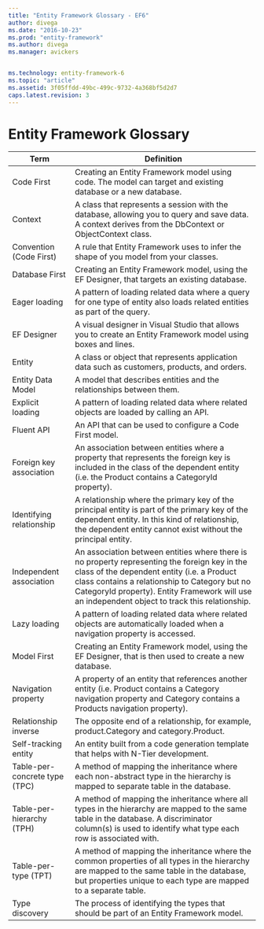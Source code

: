 ```yaml
---
title: "Entity Framework Glossary - EF6"
author: divega
ms.date: "2016-10-23"
ms.prod: "entity-framework"
ms.author: divega
ms.manager: avickers


ms.technology: entity-framework-6
ms.topic: "article"
ms.assetid: 3f05ffdd-49bc-499c-9732-4a368bf5d2d7
caps.latest.revision: 3
---
```

# Entity Framework Glossary
| Term | Definition |
| ---- | ---------- |
| Code First | Creating an Entity Framework model using code. The model can target and existing database or a new database. |
| Context | A class that represents a session with the database, allowing you to query and save data. A context derives from the DbContext or ObjectContext class. |
| Convention (Code First)	| A rule that Entity Framework uses to infer the shape of you model from your classes. |
| Database First | Creating an Entity Framework model, using the EF Designer, that targets an existing database. |
| Eager loading | A pattern of loading related data where a query for one type of entity also loads related entities as part of the query. |
| EF Designer | A visual designer in Visual Studio that allows you to create an Entity Framework model using boxes and lines. |
| Entity | A class or object that represents application data such as customers, products, and orders. |
| Entity Data Model | A model that describes entities and the relationships between them. |
| Explicit loading | A pattern of loading related data where related objects are loaded by calling an API. |
| Fluent API | An API that can be used to configure a Code First model. |
| Foreign key association | An association between entities where a property that represents the foreign key is included in the class of the dependent entity (i.e. the Product contains a CategoryId property). |
| Identifying relationship | A relationship where the primary key of the principal entity is part of the primary key of the dependent entity. In this kind of relationship, the dependent entity cannot exist without the principal entity. |
| Independent association | An association between entities where there is no property representing the foreign key in the class of the dependent entity (i.e. a Product class contains a relationship to Category but no CategoryId property). Entity Framework will use an independent object to track this relationship. |
| Lazy loading | A pattern of loading related data where related objects are automatically loaded when a navigation property is accessed. |
| Model First | 	Creating an Entity Framework model, using the EF Designer, that is then used to create a new database. |
| Navigation property | A property of an entity that references another entity (i.e. Product contains a Category navigation property and Category contains a Products navigation property). |
| Relationship inverse | The opposite end of a relationship, for example, product.Category and category.Product. |
| Self-tracking entity | An entity built from a code generation template that helps with N-Tier development. |
| Table-per-concrete type (TPC)	| A method of mapping the inheritance where each non-abstract type in the hierarchy is mapped to separate table in the database. |
| Table-per-hierarchy (TPH) | A method of mapping the inheritance where all types in the hierarchy are mapped to the same table in the database. A discriminator column(s) is used to identify what type each row is associated with. |
| Table-per-type (TPT) | A method of mapping the inheritance where the common properties of all types in the hierarchy are mapped to the same table in the database, but properties unique to each type are mapped to a separate table. |
| Type discovery | The process of identifying the types that should be part of an Entity Framework model. |
